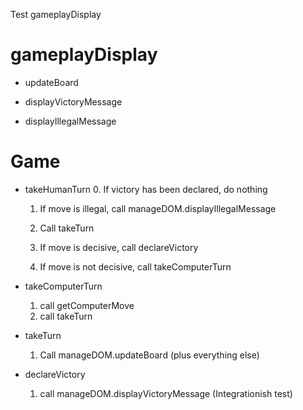 Test gameplayDisplay
# gameplayDisplay



- updateBoard



- displayVictoryMessage


- displayIllegalMessage



# Game

- takeHumanTurn
  0. If victory has been declared, do nothing
  1. If move is illegal, call manageDOM.displayIllegalMessage
  2. Call takeTurn

  3. If move is decisive, call declareVictory
  4. If move is not decisive, call takeComputerTurn

- takeComputerTurn
  1. call getComputerMove
  2. call takeTurn

- takeTurn
  1. Call manageDOM.updateBoard (plus everything else)


- declareVictory
  1. call manageDOM.displayVictoryMessage (Integrationish test)

